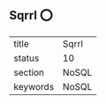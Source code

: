 ## Sqrrl :o:


|          |           |
| -------- | --------- |
| title    | Sqrrl     | 
| status   | 10        |
| section  | NoSQL     |
| keywords | NoSQL     |





